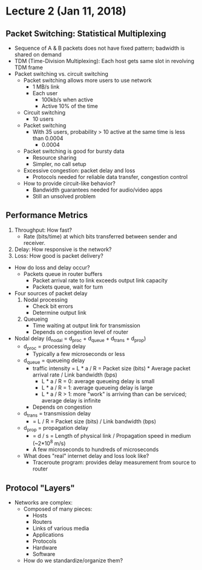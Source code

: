 # Lecture 2 (Jan 11, 2018)
## Packet Switching: Statistical Multiplexing
* Sequence of A & B packets does not have fixed pattern; badwidth is shared on demand
* TDM (Time-Division Multiplexing): Each host gets same slot in revolving TDM frame
* Packet switching vs. circuit switching
  * Packet switching allows more users to use network
    * 1 MB/s link
    * Each user
      * 100kb/s when active
      * Active 10% of the time
  * Circuit switching
    * 10 users
  * Packet switching
    * With 35 users, probability > 10 active at the same time is less than 0.0004
      * 0.0004 
  * Packet switching is good for bursty data
    * Resource sharing
    * Simpler, no call setup
  * Excessive congestion: packet delay and loss
    * Protocols needed for reliable data transfer, congestion control
  * How to provide circuit-like behavior?
    * Bandwidth guarantees needed for audio/video apps
    * Still an unsolved problem
## Performance Metrics
 1. Throughput: How fast?
    * Rate (bits/time) at which bits transferred between sender and receiver.
 2. Delay: How responsive is the network?
 3. Loss: How good is packet delivery?
 * How do loss and delay occur?
   * Packets queue in router buffers
     * Packet arrival rate to link exceeds output link capacity
     * Packets queue, wait for turn
* Four sources of packet delay
  1. Nodal processing
     * Check bit errors
     * Determine output link
  2. Queueing
     * Time waiting at output link for transmission
     * Depends on congestion level of router
* Nodal delay (d<sub>nodal</sub> = d<sub>proc</sub> + d<sub>queue</sub> + d<sub>trans</sub> + d<sub>prop</sub>)
  * d<sub>proc</sub> = processing delay
    * Typically a few microseconds or less
  * d<sub>queue</sub> = queueing delay
    * traffic intensity = L * a / R = Packet size (bits) * Average packet arrival rate / Link bandwidth (bps)
      * L * a / R = 0: average queueing delay is small
      * L * a / R = 1: average queueing delay is large
      * L * a / R > 1: more "work" is arriving than can be serviced; average delay is infinite
    * Depends on congestion
  * d<sub>trans</sub> = transmission delay
    * = L / R = Packet size (bits) / Link bandwidth (bps)
  * d<sub>prop</sub> = propagation delay
    * = d / s = Length of physical link / Propagation speed in medium (~2*10<sup>8</sup> m/s)
    * A few microseconds to hundreds of microseconds
  * What does "real" internet delay and loss look like?
    * Traceroute program: provides delay measurement from source to router
 ## Protocol "Layers"
   * Networks are complex:
     * Composed of many pieces:
       * Hosts
       * Routers
       * Links of various media
       * Applications
       * Protocols
       * Hardware
       * Software
     * How do we standardize/organize them?
